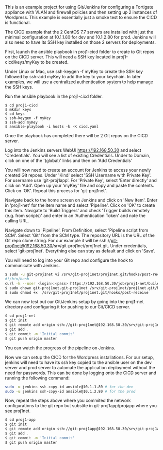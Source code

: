 This is an example project for using Git/Jenkins for configuring a Fortigate appliance
with VLAN and firewall policies and then setting up 2 instances of Wordpress. This example is essentially just a smoke test to ensure the CICD is functional.

The CICD example that the 2 CentOS 7.7 servers are installed with just the minimal configuration at 10.1.1.80 for dev and 10.1.2.80 for prod. Jenkins will also need to have its SSH key installed on those 2 servers for deployments.

First, launch the ansible playbook in proj1-cicd folder to create to Git repos on the
CICD server. This will need a SSH key located in proj1-cicd/keys/myKey to be created.

Under Linux or Mac, use ssh-keygen -f myKey to create the SSH key followed by ssh-add myKey to add the key to your keychain. In later examples, we will use a centralized authentication system to help manage the SSH keys.

Run the ansible playbook in the proj1-cicd folder.
```shell
$ cd proj1-cicd
$ mkdir keys
$ cd keys
$ ssh-keygen -f myKey
$ ssh-add myKey
$ ansible-playbook -i hosts -k -K cicd.yaml
```
Once the playbook has completed there will be 2 Git repos on the CICD server. 

Log into the Jenkins servers WebUI https://192.168.50.30 and select 'Credentials'. You will see a list of existing Credentials. Under to Domain, click on one of the '(global)' links and then on 'Add Credentials'

You will now need to create an account for Jenkins to access your newly created Git repoes. Under 'Kind' select 'SSH Username with Private Key'. For username use 'git-proj1app'. For 'Private Key', select 'Enter directly' and click on 'Add'. Open up your 'myKey' file and copy and paste the contents. Click on 'OK'. Repeat this process for 'git-proj1net'.

Navigate back to the home screen on Jenkins and click on 'New Item'. Enter in 'proj1-net' for the item name and select 'Pipeline'. Click on 'OK' to create this item. Navigate to 'Build Triggers' and check 'Trigger builds remotely (e.g. from scripts)' and enter in an 'Authentication Token' and note the calling URL. 

Navigate down to 'Pipeline'. From Definition, select 'Pipeline script from SCM'. Select 'Git' from the SCM type. The repository URL is the URL of the Git repo clone string. For our example it will be ssh://git-proj1net@192.168.50.30/srv/git-proj1net/proj1net.git. Under credentials, select 'git-proj1net'. Everything else can stay as default and click on 'Save'.

You will need to log into your Git repo and configure the hook to communicate with Jenkins.

```sh
$ sudo -u git-proj1net vi /srv/git-proj1net/proj1net.git/hooks/post-receive
#!/bin/bash
curl -k --user <login>:<pass> https://192.168.50.30/job/proj1-net/build?token=<token>
$ sudo chown git-proj1net.git-proj1net /srv/git-proj1net/proj1net.git/hooks/post-receive
$ sudo chmod +x  /srv/git-proj1net/proj1net.git/hooks/post-receive
```

We can now test out our Git/Jenkins setup by going into the proj1-net directory and configuring it for pushing to our Git/CICD server.

```sh
$ cd proj1-net
$ git init
$ git remote add origin ssh://git-proj1net@192.168.50.30/srv/git-proj1net/proj1net.git
$ git add .
$ git commit -m 'Initial commit'
$ git push origin master
```
You can watch the progress of the pipeline on Jenkins.

Now we can setup the CICD for the Wordpress installations. For our setup, jenkins will need to have its ssh key copied to the ansible user on the dev server and prod server to automate the application deployment without the need for passwords. This can be done by logging onto the CICD server and running the following command:

```sh
sudo -u jenkins ssh-copy-id ansible@10.1.1.80 # for the dev
sudo -u jenkins ssh-copy-id ansible@10.1.2.80 # for the prod
```

Now, repeat the steps above where you commited the network configurations to the git repo but substite in git-proj1app/projapp where you see proj1net.

```sh
$ cd proj1-app
$ git init
$ git remote add origin ssh://git-proj1app@192.168.50.30/srv/git-proj1app/proj1app.git
$ git add .
$ git commit -m 'Initial commit'
$ git push origin master
```

